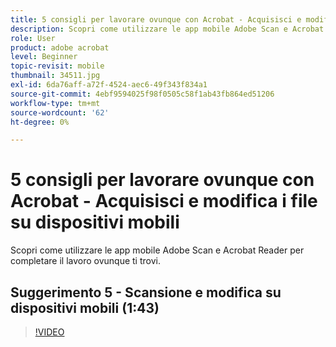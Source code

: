 ```yaml
---
title: 5 consigli per lavorare ovunque con Acrobat - Acquisisci e modifica su dispositivi mobili
description: Scopri come utilizzare le app mobile Adobe Scan e Acrobat Reader per realizzare progetti ovunque ti trovi
role: User
product: adobe acrobat
level: Beginner
topic-revisit: mobile
thumbnail: 34511.jpg
exl-id: 6da76aff-a72f-4524-aec6-49f343f834a1
source-git-commit: 4ebf9594025f98f0505c58f1ab43fb864ed51206
workflow-type: tm+mt
source-wordcount: '62'
ht-degree: 0%

---
```


# 5 consigli per lavorare ovunque con Acrobat - Acquisisci e modifica i file su dispositivi mobili

Scopri come utilizzare le app mobile Adobe Scan e Acrobat Reader per completare il lavoro ovunque ti trovi.

## Suggerimento 5 - Scansione e modifica su dispositivi mobili (1:43)

>[!VIDEO](https://video.tv.adobe.com/v/34511?quality=12&learn=on&hidetitle=true)
